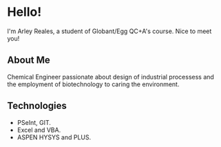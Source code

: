 # Hello! 
I'm Arley Reales, a student of  Globant/Egg QC+A's course. Nice to meet you!

## About Me
Chemical Engineer passionate about design of industrial processess and the employment of biotechnology to caring the environment.

## Technologies
- PSeInt, GIT.
- Excel and VBA.
- ASPEN HYSYS and PLUS.
